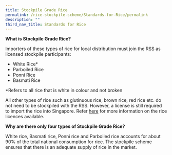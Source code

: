 ```yaml
---
title: Stockpile Grade Rice
permalink: /rice-stockpile-scheme/Standards-for-Rice/permalink
description: ""
third_nav_title: Standards for Rice
---
```

**What is Stockpile Grade Rice?**

Importers of these types of rice for local distribution must join the RSS as licensed stockpile participants:
- White Rice*
- Parboiled Rice 
- Ponni Rice 
- Basmati Rice 

*Refers to all rice that is white in colour and not broken 

All other types of rice such as glutinuous rice, brown rice, red rice etc. do not need to be stockpiled with the RSS. However, a license is still required to import the rice into Singapore.  Refer [here](-) for more information on the rice licences available.

**Why are there only four types of Stockpile Grade Rice?**

White rice, Basmati rice, Ponni rice and Parboiled rice accounts for about 90% of the total national consumption for rice. The stockpile scheme ensures that there is an adequate supply of rice in the market.